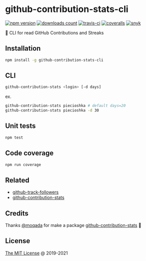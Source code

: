 # github-contribution-stats-cli

[![npm version](https://badge.fury.io/js/github-contribution-stats-cli.svg)](https://badge.fury.io/js/github-contribution-stats-cli)
[![downloads count](https://img.shields.io/npm/dt/github-contribution-stats-cli.svg)](https://www.npmjs.com/~piecioshka)
[![travis-ci](https://api.travis-ci.com/piecioshka/github-contribution-stats-cli.svg?branch=master)](https://app.travis-ci.com/github/piecioshka/github-contribution-stats-cli)
[![coveralls](https://coveralls.io/repos/github/piecioshka/github-contribution-stats-cli/badge.svg?branch=master)](https://coveralls.io/github/piecioshka/github-contribution-stats-cli?branch=master)
[![snyk](https://snyk.io/test/github/piecioshka/github-contribution-stats-cli/badge.svg?targetFile=package.json)](https://snyk.io/test/github/piecioshka/github-contribution-stats-cli?targetFile=package.json)

:hammer: CLI for read GitHub Contributions and Streaks

## Installation

```bash
npm install -g github-contribution-stats-cli
```

## CLI

```bash
github-contribution-stats <login> [-d days]
```

ex.

```bash
github-contribution-stats piecioshka # default days=20
github-contribution-stats piecioshka -d 30
```

## Unit tests

```bash
npm test
```

## Code coverage

```bash
npm run coverage
```

## Related

* [github-track-followers](https://github.com/piecioshka/github-track-followers)
* [github-contribution-stats](https://github.com/moqada/github-contribution-stats)

## Credits

Thanks [@moqada][1] for make a package [github-contribution-stats][2] :tada:

## License

[The MIT License](http://piecioshka.mit-license.org) @ 2019-2021

[1]: https://github.com/moqada
[2]: https://github.com/moqada/github-contribution-stats
